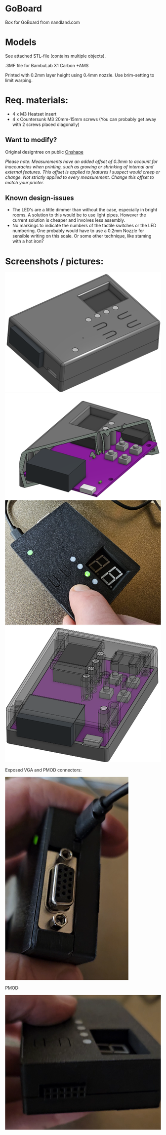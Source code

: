 # GoBoard
Box for GoBoard from nandland.com

# Models
See attached STL-file (contains multiple objects).

.3MF file for  BambuLab X1 Carbon +AMS

Printed with 0.2mm layer height using 0.4mm nozzle. Use brim-setting to limit warping.

# Req. materials: 
* 4 x M3 Heatset insert
* 4 x Countersunk M3 20mm-15mm screws (You can probably get away with 2 screws placed diagonally)
  
## Want to modify?
Original designtree on public [Onshape](https://cad.onshape.com/documents/b5e3aa80c0473fccdcfa36a3/w/416390dcb99cf1732b89929b/e/f7f63c7c95c05830403a44de?renderMode=0&uiState=67641a55a0fb78669a34887a)

_Please note: Measurements have an added offset of 0.3mm to account for inaccuracies when printing, such as growing or shrinking of internal and external features.
This offset is applied to features I suspect would creep or change. Not strictly applied to every measurement. Change this offset to match your printer._

## Known design-issues
* The LED's are a little dimmer than without the case, especially in bright rooms. A solution to this would be to use light pipes. However the current solution is cheaper and involves less assembly.
* No markings to indicate the numbers of the tactile switches or the LED numbering. One probably would have to use a 0.2mm Nozzle for sensible writing on this scale. Or some other technique, like staming with a hot iron?

# Screenshots / pictures:
![](Screenshot%202024-12-19%20132733.png)
![](Screenshot%202024-12-19%20132924.png)
![](Screenshot%202024-12-19%20135819.png)
![](Screenshot%202024-12-20%20105255.png)

Exposed VGA and PMOD connectors:

![](Screenshot%202024-12-19%20140452.png)

PMOD: 

![](Screenshot%202024-12-19%20140547.png)
